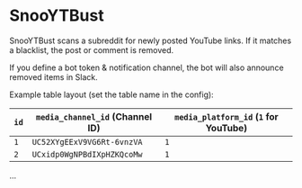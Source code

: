 # SnooYTBust
SnooYTBust scans a subreddit for newly posted YouTube links. If it matches a blacklist, the post or comment is removed.

If you define a bot token & notification channel, the bot will also announce removed items in Slack.

Example table layout (set the table name in the config):

| `id` | `media_channel_id` (Channel ID) | `media_platform_id` (`1` for YouTube)
| --- | --- | --- |
| `1` | `UC52XYgEExV9VG6Rt-6vnzVA` | `1` |
| `2` | `UCxidp0WgNPBdIXpHZKQcoMw` | `1` |
...